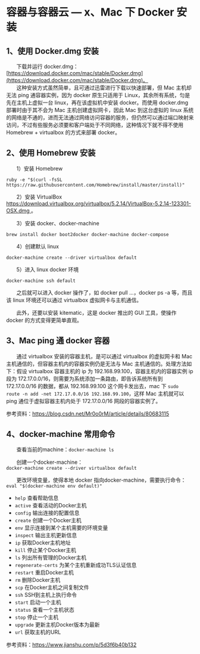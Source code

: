 # 容器与容器云 — x、Mac 下 Docker 安装

## 1、使用 Docker.dmg 安装
&nbsp;&nbsp;&nbsp;&nbsp;&nbsp;&nbsp;&nbsp;下载并运行 docker.dmg：
[https://download.docker.com/mac/stable/Docker.dmg](https://download.docker.com/mac/stable/Docker.dmg)。<br/>
&nbsp;&nbsp;&nbsp;&nbsp;&nbsp;&nbsp;&nbsp;这种安装方式虽然简单，且可通过迅雷进行下载以快速部署，但 Mac 主机却无法 ping 通容器实例，因为 docker 原生只适用于 Linux，其余所有系统，匀是先在主机上虚拟一台 linux，再在该虚拟机中安装 docker。而使用 docker.dmg 部署时由于其不会为 Mac 主机创建虚拟网卡，因此 Mac 到这台虚拟的 linux 系统的网络是不通的，进而无法通过网络访问容器的服务，但仍然可以通过端口映射来访问，不过有些服务必须要和客户端处于不同网络，这种情况下就不得不使用 Homebrew + virtualbox 的方式来部署 docker。

## 2、使用 Homebrew 安装
&nbsp;&nbsp;&nbsp;&nbsp;&nbsp;&nbsp;&nbsp;1）安装 Homebrew

```
ruby -e "$(curl -fsSL https://raw.githubusercontent.com/Homebrew/install/master/install)"
```

&nbsp;&nbsp;&nbsp;&nbsp;&nbsp;&nbsp;&nbsp;2）安装 VirtualBox
[https://download.virtualbox.org/virtualbox/5.2.14/VirtualBox-5.2.14-123301-OSX.dmg
](https://download.virtualbox.org/virtualbox/5.2.14/VirtualBox-5.2.14-123301-OSX.dmg
)。

&nbsp;&nbsp;&nbsp;&nbsp;&nbsp;&nbsp;&nbsp;3）安装 docker、docker-machine

```
brew install docker boot2docker docker-machine docker-compose
```

&nbsp;&nbsp;&nbsp;&nbsp;&nbsp;&nbsp;&nbsp;4）创建默认 linux

```
docker-machine create --driver virtualbox default
```

&nbsp;&nbsp;&nbsp;&nbsp;&nbsp;&nbsp;&nbsp;5）进入 linux docker 环境

```
docker-machine ssh default
```

&nbsp;&nbsp;&nbsp;&nbsp;&nbsp;&nbsp;&nbsp;之后就可以进入 docker 操作了，如 docker pull ...，docker ps -a 等，而且该 linux 环境还可以通过 virtualbox 虚拟网卡与主机通信。

&nbsp;&nbsp;&nbsp;&nbsp;&nbsp;&nbsp;&nbsp;此外，还要以安装 kitematic，这是 docker 推出的 GUI 工具，使操作 docker 的方式变得更简单直观。

## 3、Mac ping 通 docker 容器
&nbsp;&nbsp;&nbsp;&nbsp;&nbsp;&nbsp;&nbsp;通过 virtualbox 安装的容器主机，是可以通过 virtualbox 的虚拟网卡和 Mac 主机通信的，但容器主机内的容器实例仍是无法与 Mac 主机通信的。处理方法如下：假设 virtualbox 容器主机的 ip 为 192.168.99.100，容器主机内的容器实例 ip 段为 172.17.0.0/16，则需要为系统添加一条路由，即告诉系统所有到 172.17.0.0/16 的数据，都从 192.168.99.100 这个网卡发出去，mac 下 `sudo route -n add -net 172.17.0.0/16 192.168.99.100`，这样 Mac 主机就可以 ping 通位于虚拟容器主机内处于 172.17.0.0/16 网段的容器实例了。

参考资料：https://blog.csdn.net/Mr0o0rM/article/details/80683115


## 4、docker-machine 常用命令
&nbsp;&nbsp;&nbsp;&nbsp;&nbsp;&nbsp;&nbsp;查看当前的machine：```docker-machine ls```

&nbsp;&nbsp;&nbsp;&nbsp;&nbsp;&nbsp;&nbsp;创建一个docker-machine：<br/>
```docker-machine create --driver virtualbox default```

&nbsp;&nbsp;&nbsp;&nbsp;&nbsp;&nbsp;&nbsp;更改环境变量，使得本地 docker 指向docker-machine，需要执行命令：<br/>
```eval "$(docker-machine env default)"```

- `help` 查看帮助信息
- `active` 查看活动的Docker主机
- `config` 输出连接的配置信息
- `create` 创建一个Docker主机
- `env` 显示连接到某个主机需要的环境变量
- `inspect` 输出主机更新信息
- `ip` 获取Docker主机地址
- `kill` 停止某个Docker主机
- `ls` 列出所有管理的Docker主机
- `regenerate-certs` 为某个主机重新成功TLS认证信息
- `restart` 重启Docker主机
- `rm` 删除Docker主机
- `scp` 在Docker主机之间复制文件
- `ssh` SSH到主机上执行命令
- `start` 启动一个主机
- `status` 查看一个主机状态
- `stop` 停止一个主机
- `upgrade` 更新主机Docker版本为最新
- `url` 获取主机的URL

参考资料：https://www.jianshu.com/p/5d3f6b40b132







